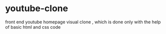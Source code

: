 # youtube-clone
 front end youtube homepage visual clone , which is done only with the help of basic html and css code
